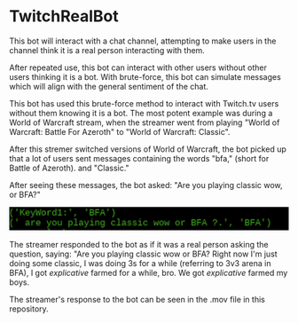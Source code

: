 # TwitchRealBot
This bot will interact with a chat channel, attempting to make users in the channel think it is a real person interacting with them.

After repeated use, this bot can interact with other users without other users thinking it is a bot. With brute-force, this bot can simulate messages which will align with the general sentiment of the chat.

This bot has used this brute-force method to interact with Twitch.tv users without them knowing it is a bot. The most potent example was during a World of Warcraft stream, when the streamer went from playing "World of Warcraft: Battle For Azeroth" to "World of Warcraft: Classic".

After this stremer switched versions of World of Warcraft, the bot picked up that a lot of users sent messages containing the words "bfa," (short for Battle of Azeroth). and "Classic."

After seeing these messages, the bot asked: "Are you playing classic wow, or BFA?"

![Image](https://github.com/ndrew95/TwitchRealBot/blob/master/botMessage.png)

The streamer responded to the bot as if it was a real person asking the question, saying: "Are you playing classic wow or BFA? Right now I'm just doing some classic, I was doing 3s for a while (referring to 3v3 arena in BFA), I got *explicative* farmed for a while, bro. We got *explicative* farmed my boys.

The streamer's response to the bot can be seen in the .mov file in this repository.



